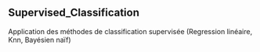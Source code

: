 ## Supervised_Classification
Application des méthodes de classification supervisée (Regression linéaire, Knn, Bayésien naïf)
